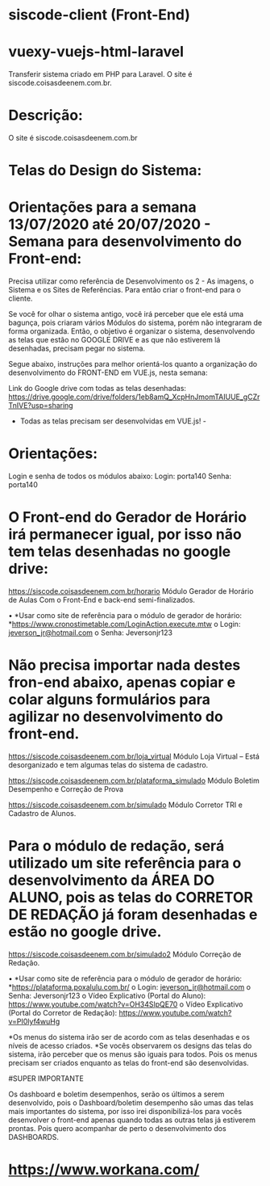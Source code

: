 # siscode-client (Front-End)
# vuexy-vuejs-html-laravel
Transferir sistema criado em PHP para Laravel. O site é siscode.coisasdeenem.com.br.

# Descrição:
O site é siscode.coisasdeenem.com.br

# Telas do Design do Sistema:

# Orientações para a semana 13/07/2020 até 20/07/2020 - Semana para desenvolvimento do Front-end:

Precisa utilizar como referência de Desenvolvimento os 2 - As imagens, o Sistema e os Sites de Referências. Para então criar o front-end para o cliente.

Se você for olhar o sistema antigo, você irá perceber que ele está uma bagunça, pois criaram vários Módulos do sistema, porém não integraram de forma organizada. Então, o objetivo é organizar o sistema, desenvolvendo as telas que estão no GOOGLE DRIVE e as que não estiverem lá desenhadas, precisam pegar no sistema.

Segue abaixo, instruções para melhor orientá-los quanto a organização do desenvolvimento do FRONT-END em VUE.js, nesta semana:

Link do Google drive com todas as telas desenhadas: https://drive.google.com/drive/folders/1eb8amQ_XcpHnJmomTAIUUE_gCZrTnIVE?usp=sharing

- Todas as telas precisam ser desenvolvidas em VUE.js! -

# Orientações:
Login e senha de todos os módulos abaixo:
Login: porta140
Senha: porta140

# O Front-end do Gerador de Horário irá permanecer igual, por isso não tem telas desenhadas no google drive:

https://siscode.coisasdeenem.com.br/horario   Módulo Gerador de Horário de Aulas Com o Front-End e back-end semi-finalizados.

•	*Usar como site de referência para o módulo de gerador de horário: *https://www.cronostimetable.com/LoginAction.execute.mtw
o	Login: jeverson_jr@hotmail.com
o	Senha: Jeversonjr123

# Não precisa importar nada destes fron-end abaixo, apenas copiar e colar alguns formulários para agilizar no desenvolvimento do front-end.

https://siscode.coisasdeenem.com.br/loja_virtual   Módulo Loja Virtual – Está desorganizado e tem algumas telas do sistema de cadastro.

https://siscode.coisasdeenem.com.br/plataforma_simulado    Módulo Boletim Desempenho  e Correção de Prova

https://siscode.coisasdeenem.com.br/simulado   Módulo Corretor TRI e Cadastro de Alunos.

# Para o módulo de redação, será utilizado um site referência para o desenvolvimento da ÁREA DO ALUNO, pois as telas do CORRETOR DE REDAÇÃO já foram desenhadas e estão no google drive.

https://siscode.coisasdeenem.com.br/simulado2     Módulo Correção de Redação.

•	*Usar como site de referência para o módulo de gerador de horário: *https://plataforma.poxalulu.com.br/
o	Login: jeverson_jr@hotmail.com
o	Senha: Jeversonjr123
o	Vídeo Explicativo (Portal do Aluno): https://www.youtube.com/watch?v=OH34SlpQE70
o	Vídeo Explicativo (Portal do Corretor de Redação): https://www.youtube.com/watch?v=PI0lyf4wuHg

*Os menus do sistema irão ser de acordo com as telas desenhadas e os níveis de acesso criados. *Se vocês observarem os designs das telas do sistema, irão perceber que os menus são iguais para todos. Pois os menus precisam ser criados enquanto as telas do front-end são desenvolvidas.

#SUPER IMPORTANTE

Os dashboard e boletim desempenhos, serão os últimos a serem desenvolvido, pois o Dashboard/boletim desempenho são umas das telas mais importantes do sistema, por isso irei disponibilizá-los para vocês desenvolver o front-end apenas quando todas as outras telas já estiverem prontas. Pois quero acompanhar de perto o desenvolvimento dos DASHBOARDS.

# https://www.workana.com/

